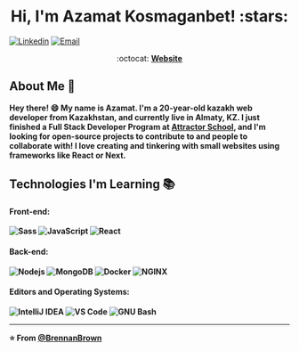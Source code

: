 <h1 align="center">Hi, I'm Azamat Kosmaganbet! :stars:</h1>

[![Linkedin](https://img.shields.io/badge/-LinkedIn-blue?style=flat&logo=Linkedin&logoColor=white&link=https://www.linkedin.com/in/azamat-kosmaganbet-68732128b/)](https://www.linkedin.com/in/azamat-kosmaganbet-68732128b/)
[![Email](https://img.shields.io/badge/-Email-c14438?style=flat&logo=Gmail&logoColor=white&link=mailto:200103322@stu.sdu.edu.kz)](mailto:200103322@stu.sdu.edu.kz)

<p align="center"> :octocat: <b><a href="https://azamats-profile.netlify.app/">Website</a>

## About Me :wave:

Hey there! :smile: My name is Azamat. I'm a 20-year-old kazakh web developer from Kazakhstan, and currently live in Almaty, KZ. I just finished a Full Stack Developer Program at [Attractor School](https://www.attractor.school/), and I'm looking for open-source projects to contribute to and people to collaborate with! I love creating and tinkering with small websites using frameworks like React or Next.

## Technologies I'm Learning :books:

#### Front-end:

![Sass](https://img.shields.io/badge/-Sass-%23CC6699?style=flat-square&logo=sass&logoColor=ffffff)
![JavaScript](https://img.shields.io/badge/-JavaScript-%23F7DF1C?style=flat-square&logo=javascript&logoColor=000000&color=d1b01f)
![React](https://img.shields.io/badge/-React-%23282C34?style=flat-square&logo=react)




#### Back-end:

![Nodejs](https://img.shields.io/badge/-Nodejs-black?style=flat-square&logo=Node.js&logoColor=00d632)
![MongoDB](https://img.shields.io/badge/logo-mongodb-blue?logo=mongodb)
![Docker](https://img.shields.io/badge/-Docker-black?style=flat-square&logo=docker)
![NGINX](http://img.shields.io/badge/-NGINX-269539?style=flat-square&logo=nginx&logoColor=ffffff)


#### Editors and Operating Systems:

![IntelliJ IDEA](http://img.shields.io/badge/-IntelliJ%20IDEA-000000?style=flat-square&logo=intellij-idea&logoColor=ffffff)
![VS Code](http://img.shields.io/badge/-VS%20Code-007ACC?style=flat-square&logo=visual-studio-code&logoColor=ffffff)
![GNU Bash](http://img.shields.io/badge/-GNU%20Bash-000000?style=flat-square&logo=gnu-bash&logoColor=ffffff)

<hr/>

:star: From [@BrennanBrown](https://github.com/azamatkosmaganbet)
